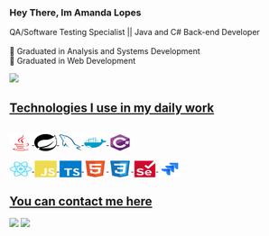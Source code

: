 
### Hey There, Im Amanda Lopes
QA/Software Testing Specialist || Java and C# Back-end Developer<br><br>
📜 Graduated in Analysis and Systems Development <br>
📜 Graduated in Web Development <br>

<div>
  <a href="https://github.com/Amandalcosta33">
  <img height="180em" src="https://github-readme-stats.vercel.app/api?username=Amandalcosta33&show_icons=true&theme=dark&include_all_commits=true"/>
</div>

## Technologies I use in my daily work
  
<div style="display: inline_block"><br>
   <img align="center" alt="Java" height="30" width="40" src="https://raw.githubusercontent.com/devicons/devicon/master/icons/java/java-plain.svg">
  <img align="center" alt="Spring" height="30" width="40" src="https://raw.githubusercontent.com/devicons/devicon/master/icons/spring/spring-plain.svg">
  <img align="center" alt="MySql" height="30" width="40" src="https://raw.githubusercontent.com/devicons/devicon/master/icons/mysql/mysql-plain.svg">
  <img align="center" alt="Docker" height="30" width="40" src="https://raw.githubusercontent.com/devicons/devicon/master/icons/docker/docker-plain.svg">
  <img align="center" alt="Csharp" height="30" width="40" src="https://github.com/devicons/devicon/blob/master/icons/csharp/csharp-original.svg">

</div><br/>
  
 <div style="display: inline_block">
     <img align="center" alt="React" height="30" width="40" src="https://github.com/devicons/devicon/blob/master/icons/react/react-original.svg">
  <img align="center" alt="Js" height="30" width="40" src="https://raw.githubusercontent.com/devicons/devicon/master/icons/javascript/javascript-plain.svg">
  <img align="center" alt="Ts" height="30" width="40" src="https://raw.githubusercontent.com/devicons/devicon/master/icons/typescript/typescript-plain.svg">
  <img align="center" alt="HTML" height="30" width="40" src="https://raw.githubusercontent.com/devicons/devicon/master/icons/html5/html5-original.svg">
  <img align="center" alt="CSS" height="30" width="40" src="https://raw.githubusercontent.com/devicons/devicon/master/icons/css3/css3-original.svg">
     <img align="center" alt="Jira" height="30" width="40" src="https://github.com/devicons/devicon/blob/master/icons/selenium/selenium-original.svg">
        <img align="center" alt="Selenium" height="30" width="40" src="https://github.com/devicons/devicon/blob/master/icons/jira/jira-original.svg">
</div>

## You can contact me here
  <div>
    <a href = "mailto:amanda.lcosta33@gmail.com"><img src="https://img.shields.io/badge/-Gmail-%23333?style=for-the-badge&logo=gmail&logoColor=white" target="_blank"></a>
    <a href="https://www.linkedin.com/in/amanda-lopes-costa-522576191/" target="_blank"><img src="https://img.shields.io/badge/-LinkedIn-%230077B5?style=for-the-badge&logo=linkedin&logoColor=white" target="_blank"></a>
  </div>
